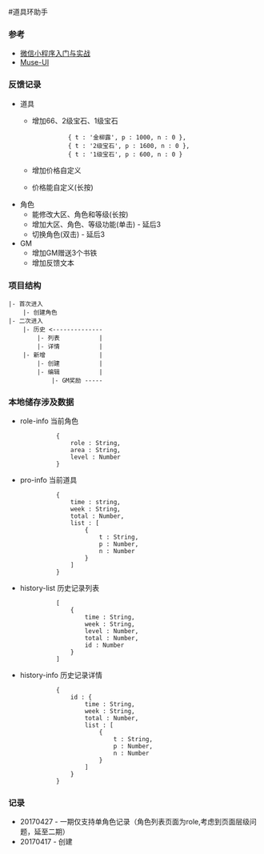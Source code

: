 #道具环助手


### 参考
- [微信小程序入门与实战](http://coding.imooc.com/learn/list/75.html)
- [Muse-UI](http://www.muse-ui.org)


### 反馈记录
+ 道具
    - 增加66、2级宝石、1级宝石

                    { t : '金柳露', p : 1000, n : 0 },
                    { t : '2级宝石', p : 1600, n : 0 },
                    { t : '1级宝石', p : 600, n : 0 }
    - 增加价格自定义
    - 价格能自定义(长按)
+ 角色
    - 能修改大区、角色和等级(长按)
    - 增加大区、角色、等级功能(单击) - 延后3
    - 切换角色(双击) - 延后3
+ GM
    - 增加GM赠送3个书铁
    - 增加反馈文本
    
    

### 项目结构

    |- 首次进入
        |- 创建角色
    |- 二次进入
        |- 历史 <--------------
            |- 列表           |
            |- 详情           |
        |- 新增               |
            |- 创建           |
            |- 编辑           |
                |- GM奖励 -----

### 本地储存涉及数据

- role-info     当前角色

                {
                    role : String,
                    area : String,
                    level : Number
                }

- pro-info      当前道具

                {
                    time : string,
                    week : String,
                    total : Number,
                    list : [
                        {  
                            t : String,
                            p : Number,
                            n : Number
                        }
                    ]
                }

- history-list  历史记录列表

                [
                    {
                        time : String,
                        week : String,
                        level : Number,
                        total : Number,
                        id : Number
                    }
                ]

- history-info  历史记录详情

                {
                    id : {
                        time : String,
                        week : String,
                        total : Number,
                        list : [
                            {  
                                t : String,
                                p : Number,
                                n : Number
                            }
                        ]
                    }
                }


### 记录
- 20170427 - 一期仅支持单角色记录（角色列表页面为role,考虑到页面层级问题，延至二期）
- 20170417 - 创建